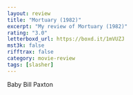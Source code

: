 ```yaml
---
layout: review
title: "Mortuary (1982)"
excerpt: "My review of Mortuary (1982)"
rating: "3.0"
letterboxd_url: https://boxd.it/1mVUZJ
mst3k: false
rifftrax: false
category: movie-review
tags: [slasher]
---
```


Baby Bill Paxton

